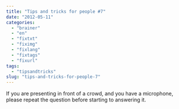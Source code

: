 ```yaml
---
title: "Tips and tricks for people #7"
date: "2012-05-11"
categories: 
  - "brainer"
  - "en"
  - "fixtxt"
  - "fiximg"
  - "fixlang"
  - "fixtags"
  - "fixurl"
tags: 
  - "tipsandtricks"
slug: "tips-and-tricks-for-people-7"
---
```


If you are presenting in front of a crowd, and you have a microphone, please repeat the question before starting to answering it.
